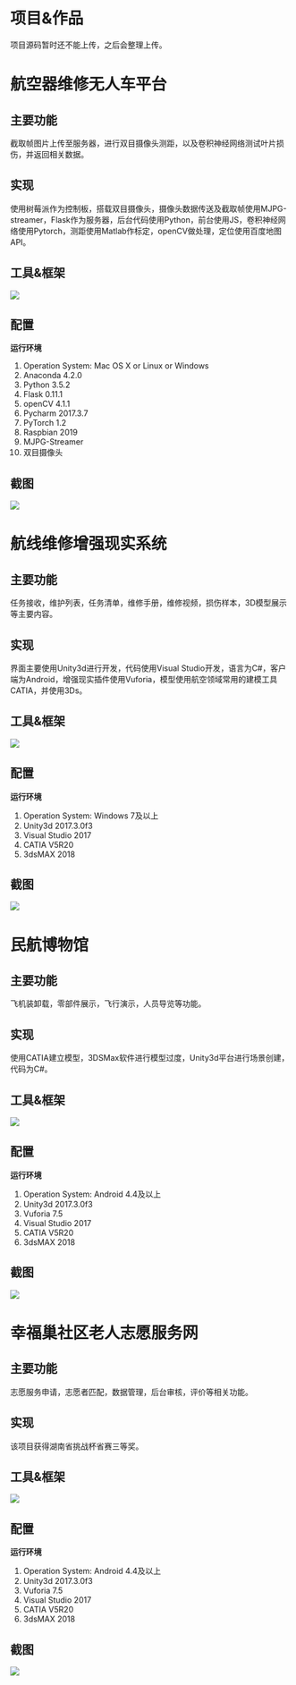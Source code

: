# 项目&作品
项目源码暂时还不能上传，之后会整理上传。
# 航空器维修无人车平台
## 主要功能
截取帧图片上传至服务器，进行双目摄像头测距，以及卷积神经网络测试叶片损伤，并返回相关数据。
## 实现
使用树莓派作为控制板，搭载双目摄像头，摄像头数据传送及截取帧使用MJPG-streamer，Flask作为服务器，后台代码使用Python，前台使用JS，卷积神经网络使用Pytorch，测距使用Matlab作标定，openCV做处理，定位使用百度地图API。
## 工具&框架
![](航空器维修无人车平台/tools.png)
## 配置
**运行环境** 
1. Operation System: Mac OS X or Linux or Windows
2. Anaconda 4.2.0
3. Python 3.5.2
4. Flask 0.11.1
4. openCV 4.1.1
5. Pycharm 2017.3.7
6. PyTorch 1.2
7. Raspbian 2019
8. MJPG-Streamer
9. 双目摄像头
## 截图
![](航空器维修无人车平台/index.png)
# 航线维修增强现实系统
## 主要功能
任务接收，维护列表，任务清单，维修手册，维修视频，损伤样本，3D模型展示等主要内容。
## 实现
界面主要使用Unity3d进行开发，代码使用Visual Studio开发，语言为C#，客户端为Android，增强现实插件使用Vuforia，模型使用航空领域常用的建模工具CATIA，并使用3Ds。
## 工具&框架
![](航线维修增强现实系统/tools.png)
## 配置
**运行环境** 
1. Operation System: Windows 7及以上
2. Unity3d 2017.3.0f3
4. Visual Studio 2017
5. CATIA V5R20
6. 3dsMAX 2018
## 截图
![](航空器维修无人车平台/航线维修AR系统.png)
# 民航博物馆
## 主要功能
飞机装卸载，零部件展示，飞行演示，人员导览等功能。
## 实现
使用CATIA建立模型，3DSMax软件进行模型过度，Unity3d平台进行场景创建，代码为C#。
## 工具&框架
![](航线维修增强现实系统/tools.png)
## 配置
**运行环境** 
1. Operation System: Android 4.4及以上
2. Unity3d 2017.3.0f3
3. Vuforia 7.5
4. Visual Studio 2017
5. CATIA V5R20
6. 3dsMAX 2018
## 截图
![](航空器维修无人车平台/航线维修AR系统.png)
# 幸福巢社区老人志愿服务网
## 主要功能
志愿服务申请，志愿者匹配，数据管理，后台审核，评价等相关功能。
## 实现
该项目获得湖南省挑战杯省赛三等奖。
## 工具&框架
![](航线维修增强现实系统/tools.png)
## 配置
**运行环境** 
1. Operation System: Android 4.4及以上
2. Unity3d 2017.3.0f3
3. Vuforia 7.5
4. Visual Studio 2017
5. CATIA V5R20
6. 3dsMAX 2018
## 截图
![](航空器维修无人车平台/航线维修AR系统.png)
